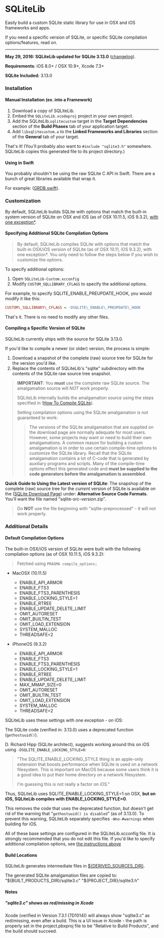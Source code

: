 SQLiteLib
==========

Easily build a custom SQLite static library for use in OSX and iOS frameworks and apps.

If you need a specific version of SQLite, or specific SQLite compilation options/features, read on.


---

**May 29, 2016: SQLiteLib updated for SQLite 3.13.0** ([changelog](CHANGELOG.md)).

**Requirements**: iOS 8.0+ / OSX 10.9+, Xcode 7.3+

**SQLite Included:** 3.13.0


### Installation

#### Manual Installation (ex. into a Framework)

1. Download a copy of SQLiteLib.
2. Embed the `SQLiteLib.xcodeproj` project in your own project.
3. Add the SQLiteLib.`sqlitecustom` target in the **Target Dependencies** section of the **Build Phases** tab of your application target.
4. Add `libsqlitecustom.a` to the **Linked Frameworks and Libraries** section of the **General** tab of your target.

That's it! (You'll probably also want to `#include "sqlite3.h"` somewhere. SQLiteLib copies this generated file to its project directory.)

#### Using in Swift

You probably shouldn't be using the raw SQLite C API in Swift. There are a bunch of great libraries available that wrap it.

For example: ([GRDB.swift](https://github.com/groue/GRDB.swift)).


### Customization

By default, SQLiteLib builds SQLite with options that match the built-in system version of SQLite on OSX and iOS (as of OSX 10.11.5, iOS 9.3.2), [with one exception*](#additional-details).

#### Specifying Additional SQLite Compilation Options

> By default, SQLiteLib compiles SQLite with options that match the built-in OSX/iOS version of SQLite (as of OSX 10.11, iOS 9.3.2), with one exception*.
> You only need to follow the steps below if you wish to customize the options.

To specify additional options:

1. Open `SQLiteLib-Custom.xcconfig`
2. Modify `CUSTOM_SQLLIBRARY_CFLAGS` to specify the additional options.

For example, to specify SQLITE\_ENABLE\_PREUPDATE\_HOOK, you would modify it like this:
```ini
CUSTOM\_SQLLIBRARY\_CFLAGS = -DSQLITE\_ENABLE\_PREUPDATE\_HOOK
```

That's it.
There is no need to modify any other files.


#### Compiling a Specific Version of SQLite

SQLiteLib currently ships with the source for SQLite 3.13.0.

If you'd like to compile a newer (or older) version, the process is simple:

1. Download a snapshot of the complete (raw) source tree for SQLite for the version you'd like.
2. Replace the contents of SQLiteLib's "sqlite" subdirectory with the contents of the SQLite raw source tree snapshot.

> **IMPORTANT**:
> You **must** use the complete raw SQLite source. The amalgamation source will *NOT* work properly.
>
> SQLiteLib internally builds the amalgamation source using the steps specified in ([How To Compile SQLite](https://www.sqlite.org/howtocompile.html#amal)).
>
> Setting compilation options using the SQLite amalgamation is not guaranteed to work:
> > The versions of the SQLite amalgamation that are supplied on the download page are normally adequate for most users. However, some projects may want or need to build their own amalgamations. A common reason for building a custom amalgamation is in order to use certain compile-time options to customize the SQLite library. Recall that the SQLite amalgamation contains a lot of C-code that is generated by auxiliary programs and scripts. Many of the compile-time options effect this generated code and **must be supplied to the code generators before the amalgamation is assembled**.

**Quick Guide to Using the Latest version of SQLite**:
The snapshop of the complete (raw) source tree for the *current* version of SQLite is available on the ([SQLite Download Page](https://www.sqlite.org/download.html#old)) under: **Alternative Source Code Formats**. 
You'll want the file named "sqlite-src-*version*.zip".
> Do **NOT** use the file beginning with "sqlite-preprocessed" - it will not work properly.


### Additional Details

#### Default Compilation Options

The built-in OSX/iOS version of SQLite were built with the following compilation options (as of OSX 10.11.5, iOS 9.3.2):

> Fetched using `PRAGMA compile_options;`

- MacOSX (10.11.5)
    - ENABLE_API_ARMOR
    - ENABLE_FTS3
    - ENABLE_FTS3_PARENTHESIS
    - ENABLE_LOCKING_STYLE=1
    - ENABLE_RTREE
    - ENABLE_UPDATE_DELETE_LIMIT
    - OMIT_AUTORESET
    - OMIT_BUILTIN_TEST
    - OMIT_LOAD_EXTENSION
    - SYSTEM_MALLOC
    - THREADSAFE=2

- iPhoneOS (9.3.2)
    - ENABLE_API_ARMOR
    - ENABLE_FTS3
    - ENABLE_FTS3_PARENTHESIS
    - ENABLE_LOCKING_STYLE=1
    - ENABLE_RTREE
    - ENABLE_UPDATE_DELETE_LIMIT
    - MAX_MMAP_SIZE=0
    - OMIT_AUTORESET
    - OMIT_BUILTIN_TEST
    - OMIT_LOAD_EXTENSION
    - SYSTEM_MALLOC
    - THREADSAFE=2

SQLiteLib uses these settings with one exception - on iOS:

The SQLite code (verified in: 3.13.0) uses a deprecated function (`gethostuuid()`).

D. Richard Hipp (SQLite architect), suggests working around this on iOS using `-DSQLITE_ENABLE_LOCKING_STYLE=0`:
> "The SQLITE_ENABLE_LOCKING_STYLE thing is an apple-only extension that
> boosts performance when SQLite is used on a network filesystem.  This
> is important on MacOS because some users think it is a good idea to
> put their home directory on a network filesystem.
>
> I'm guessing this is not really a factor on iOS."

Thus, SQLiteLib uses SQLITE_ENABLE_LOCKING_STYLE=1 on OSX,
**but on iOS, SQLiteLib compiles with ENABLE_LOCKING_STYLE=0**.

This removes the code that uses the deprecated function, but doesn't get rid of the warning that "`gethostuuid() is disabled`" (as of 3.13.0).
To prevent this warning, SQLiteLib separately specifies `-Wno-#warnings` when building for iOS.

All of these base settings are configured in the SQLiteLib.xcconfig file.
It is strongly recommended that you do not edit this file. If you'd like to specify additional compilation options, see [the instructions above](#specifying-additional-sqlite-compilation-options)

#### Build Locations

SQLiteLib generates intermediate files in [${DERIVED_SOURCES_DIR}](https://developer.apple.com/library/mac/documentation/DeveloperTools/Reference/XcodeBuildSettingRef/1-Build_Setting_Reference/build_setting_ref.html#//apple_ref/doc/uid/TP40003931-CH3-SW43).

The generated SQLite amalgamation files are copied to:
"${BUILT_PRODUCTS_DIR}/sqlite3.c"
"${PROJECT_DIR}/sqlite3.h"

#### Notes

##### "sqlite3.c" shows as red/missing in Xcode

Xcode (verified in Version 7.3.1 (7D1014)) will always show "sqlite3.c" as red/missing, even after a build.
This is a UI issue in Xcode - the path is properly set in the project.pbxproj file to be "Relative to Build Products", and the build should succeed.


